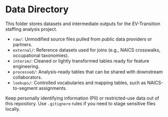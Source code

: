 # Data Directory

This folder stores datasets and intermediate outputs for the EV-Transition staffing analysis project.

- `raw/`: Unmodified source files pulled from public data providers or partners.
- `external/`: Reference datasets used for joins (e.g., NAICS crosswalks, occupational taxonomies).
- `interim/`: Cleaned or lightly transformed tables ready for feature engineering.
- `processed/`: Analysis-ready tables that can be shared with downstream collaborators.
- `lookups/`: Controlled vocabularies and mapping tables, such as NAICS-to-segment assignments.

Keep personally identifying information (PII) or restricted-use data out of this repository. Use `.gitignore` rules if you need to stage sensitive files locally.
